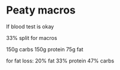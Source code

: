 # Peaty macros
If blood test is okay

33% split for macros

150g carbs
150g protein
75g fat

for fat loss:
20% fat
33% protein 
47% carbs